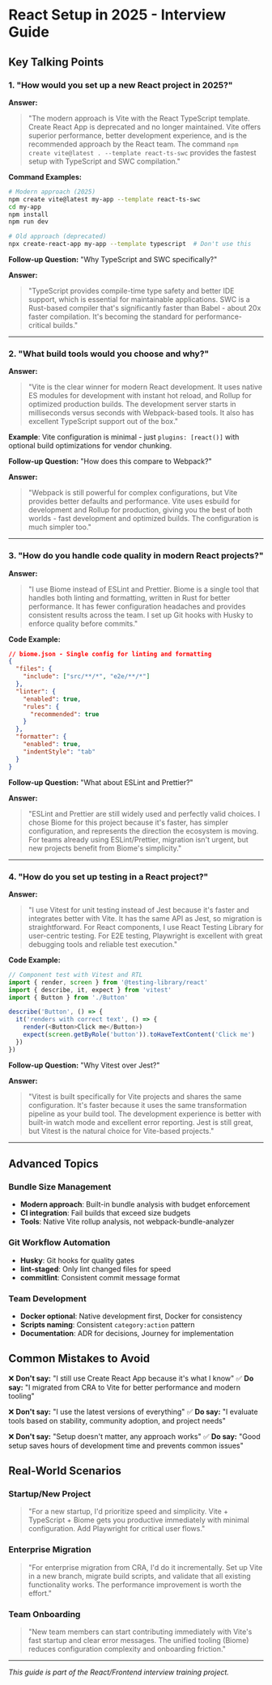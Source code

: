 # React Setup in 2025 - Interview Guide

## Key Talking Points

### 1. "How would you set up a new React project in 2025?"

**Answer:**
> "The modern approach is Vite with the React TypeScript template. Create React App is deprecated and no longer maintained. Vite offers superior performance, better development experience, and is the recommended approach by the React team. The command `npm create vite@latest . --template react-ts-swc` provides the fastest setup with TypeScript and SWC compilation."

**Command Examples:**
```bash
# Modern approach (2025)
npm create vite@latest my-app --template react-ts-swc
cd my-app
npm install
npm run dev

# Old approach (deprecated)
npx create-react-app my-app --template typescript  # Don't use this
```

**Follow-up Question:** "Why TypeScript and SWC specifically?"

**Answer:**
> "TypeScript provides compile-time type safety and better IDE support, which is essential for maintainable applications. SWC is a Rust-based compiler that's significantly faster than Babel - about 20x faster compilation. It's becoming the standard for performance-critical builds."

---

### 2. "What build tools would you choose and why?"

**Answer:**
> "Vite is the clear winner for modern React development. It uses native ES modules for development with instant hot reload, and Rollup for optimized production builds. The development server starts in milliseconds versus seconds with Webpack-based tools. It also has excellent TypeScript support out of the box."

**Example**: Vite configuration is minimal - just `plugins: [react()]` with optional build optimizations for vendor chunking.

**Follow-up Question:** "How does this compare to Webpack?"

**Answer:**
> "Webpack is still powerful for complex configurations, but Vite provides better defaults and performance. Vite uses esbuild for development and Rollup for production, giving you the best of both worlds - fast development and optimized builds. The configuration is much simpler too."

---

### 3. "How do you handle code quality in modern React projects?"

**Answer:**
> "I use Biome instead of ESLint and Prettier. Biome is a single tool that handles both linting and formatting, written in Rust for better performance. It has fewer configuration headaches and provides consistent results across the team. I set up Git hooks with Husky to enforce quality before commits."

**Code Example:**
```json
// biome.json - Single config for linting and formatting
{
  "files": {
    "include": ["src/**/*", "e2e/**/*"]
  },
  "linter": {
    "enabled": true,
    "rules": {
      "recommended": true
    }
  },
  "formatter": {
    "enabled": true,
    "indentStyle": "tab"
  }
}
```

**Follow-up Question:** "What about ESLint and Prettier?"

**Answer:**
> "ESLint and Prettier are still widely used and perfectly valid choices. I chose Biome for this project because it's faster, has simpler configuration, and represents the direction the ecosystem is moving. For teams already using ESLint/Prettier, migration isn't urgent, but new projects benefit from Biome's simplicity."

---

### 4. "How do you set up testing in a React project?"

**Answer:**
> "I use Vitest for unit testing instead of Jest because it's faster and integrates better with Vite. It has the same API as Jest, so migration is straightforward. For React components, I use React Testing Library for user-centric testing. For E2E testing, Playwright is excellent with great debugging tools and reliable test execution."

**Code Example:**
```typescript
// Component test with Vitest and RTL
import { render, screen } from '@testing-library/react'
import { describe, it, expect } from 'vitest'
import { Button } from './Button'

describe('Button', () => {
  it('renders with correct text', () => {
    render(<Button>Click me</Button>)
    expect(screen.getByRole('button')).toHaveTextContent('Click me')
  })
})
```

**Follow-up Question:** "Why Vitest over Jest?"

**Answer:**
> "Vitest is built specifically for Vite projects and shares the same configuration. It's faster because it uses the same transformation pipeline as your build tool. The development experience is better with built-in watch mode and excellent error reporting. Jest is still great, but Vitest is the natural choice for Vite-based projects."

---

## Advanced Topics

### Bundle Size Management
- **Modern approach**: Built-in bundle analysis with budget enforcement
- **CI integration**: Fail builds that exceed size budgets
- **Tools**: Native Vite rollup analysis, not webpack-bundle-analyzer

### Git Workflow Automation
- **Husky**: Git hooks for quality gates
- **lint-staged**: Only lint changed files for speed
- **commitlint**: Consistent commit message format

### Team Development
- **Docker optional**: Native development first, Docker for consistency
- **Scripts naming**: Consistent `category:action` pattern
- **Documentation**: ADR for decisions, Journey for implementation

## Common Mistakes to Avoid

❌ **Don't say:** "I still use Create React App because it's what I know"
✅ **Do say:** "I migrated from CRA to Vite for better performance and modern tooling"

❌ **Don't say:** "I use the latest versions of everything"
✅ **Do say:** "I evaluate tools based on stability, community adoption, and project needs"

❌ **Don't say:** "Setup doesn't matter, any approach works"
✅ **Do say:** "Good setup saves hours of development time and prevents common issues"

## Real-World Scenarios

### Startup/New Project
> "For a new startup, I'd prioritize speed and simplicity. Vite + TypeScript + Biome gets you productive immediately with minimal configuration. Add Playwright for critical user flows."

### Enterprise Migration
> "For enterprise migration from CRA, I'd do it incrementally. Set up Vite in a new branch, migrate build scripts, and validate that all existing functionality works. The performance improvement is worth the effort."

### Team Onboarding
> "New team members can start contributing immediately with Vite's fast startup and clear error messages. The unified tooling (Biome) reduces configuration complexity and onboarding friction."

---

*This guide is part of the React/Frontend interview training project.*